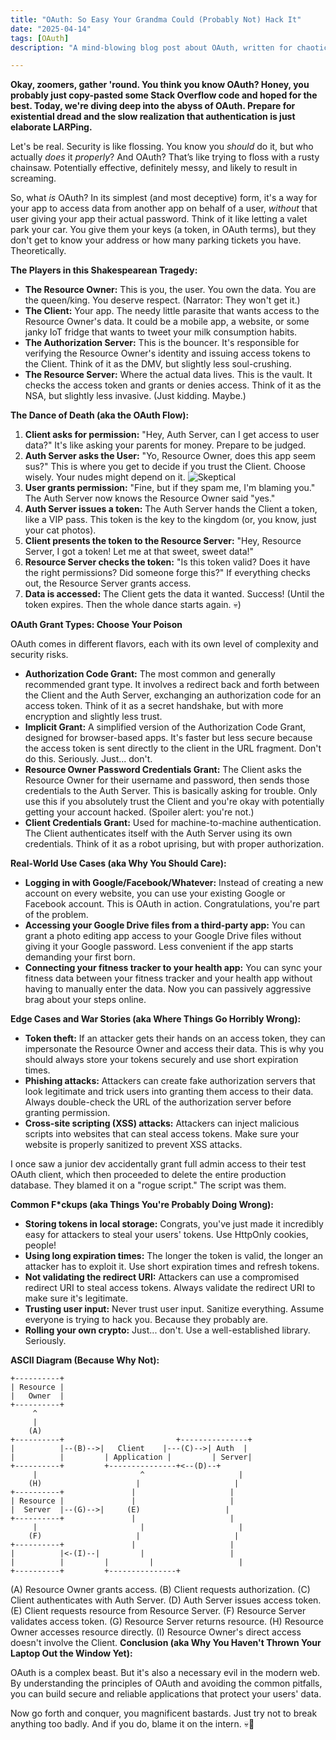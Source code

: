 ```yaml
---
title: "OAuth: So Easy Your Grandma Could (Probably Not) Hack It"
date: "2025-04-14"
tags: [OAuth]
description: "A mind-blowing blog post about OAuth, written for chaotic Gen Z engineers."

---
```


**Okay, zoomers, gather 'round. You think you know OAuth? Honey, you probably just copy-pasted some Stack Overflow code and hoped for the best. Today, we're diving deep into the abyss of OAuth. Prepare for existential dread and the slow realization that authentication is just elaborate LARPing.**

Let's be real. Security is like flossing. You know you *should* do it, but who actually *does* it *properly*? And OAuth? That’s like trying to floss with a rusty chainsaw. Potentially effective, definitely messy, and likely to result in screaming.

So, what *is* OAuth? In its simplest (and most deceptive) form, it's a way for your app to access data from another app on behalf of a user, *without* that user giving your app their actual password. Think of it like letting a valet park your car. You give them your keys (a token, in OAuth terms), but they don't get to know your address or how many parking tickets you have. Theoretically.

**The Players in this Shakespearean Tragedy:**

*   **The Resource Owner:** This is you, the user. You own the data. You are the queen/king. You deserve respect. (Narrator: They won't get it.)
*   **The Client:** Your app. The needy little parasite that wants access to the Resource Owner's data. It could be a mobile app, a website, or some janky IoT fridge that wants to tweet your milk consumption habits.
*   **The Authorization Server:** This is the bouncer. It's responsible for verifying the Resource Owner's identity and issuing access tokens to the Client. Think of it as the DMV, but slightly less soul-crushing.
*   **The Resource Server:** Where the actual data lives. This is the vault. It checks the access token and grants or denies access. Think of it as the NSA, but slightly less invasive. (Just kidding. Maybe.)

**The Dance of Death (aka the OAuth Flow):**

1.  **Client asks for permission:** "Hey, Auth Server, can I get access to user data?" It's like asking your parents for money. Prepare to be judged.
2.  **Auth Server asks the User:** "Yo, Resource Owner, does this app seem sus?" This is where you get to decide if you trust the Client. Choose wisely. Your nudes might depend on it.
    ![Skeptical](https://i.imgflip.com/539c63.jpg)
3.  **User grants permission:** "Fine, but if they spam me, I'm blaming you." The Auth Server now knows the Resource Owner said "yes."
4.  **Auth Server issues a token:** The Auth Server hands the Client a token, like a VIP pass. This token is the key to the kingdom (or, you know, just your cat photos).
5.  **Client presents the token to the Resource Server:** "Hey, Resource Server, I got a token! Let me at that sweet, sweet data!"
6.  **Resource Server checks the token:** "Is this token valid? Does it have the right permissions? Did someone forge this?" If everything checks out, the Resource Server grants access.
7.  **Data is accessed:** The Client gets the data it wanted. Success! (Until the token expires. Then the whole dance starts again. 💀)

**OAuth Grant Types: Choose Your Poison**

OAuth comes in different flavors, each with its own level of complexity and security risks.

*   **Authorization Code Grant:** The most common and generally recommended grant type. It involves a redirect back and forth between the Client and the Auth Server, exchanging an authorization code for an access token. Think of it as a secret handshake, but with more encryption and slightly less trust.
*   **Implicit Grant:** A simplified version of the Authorization Code Grant, designed for browser-based apps. It's faster but less secure because the access token is sent directly to the client in the URL fragment. Don't do this. Seriously. Just... don't.
*   **Resource Owner Password Credentials Grant:** The Client asks the Resource Owner for their username and password, then sends those credentials to the Auth Server. This is basically asking for trouble. Only use this if you absolutely trust the Client and you're okay with potentially getting your account hacked. (Spoiler alert: you're not.)
*   **Client Credentials Grant:** Used for machine-to-machine authentication. The Client authenticates itself with the Auth Server using its own credentials. Think of it as a robot uprising, but with proper authorization.

**Real-World Use Cases (aka Why You Should Care):**

*   **Logging in with Google/Facebook/Whatever:** Instead of creating a new account on every website, you can use your existing Google or Facebook account. This is OAuth in action. Congratulations, you're part of the problem.
*   **Accessing your Google Drive files from a third-party app:** You can grant a photo editing app access to your Google Drive files without giving it your Google password. Less convenient if the app starts demanding your first born.
*   **Connecting your fitness tracker to your health app:** You can sync your fitness data between your fitness tracker and your health app without having to manually enter the data. Now you can passively aggressive brag about your steps online.

**Edge Cases and War Stories (aka Where Things Go Horribly Wrong):**

*   **Token theft:** If an attacker gets their hands on an access token, they can impersonate the Resource Owner and access their data. This is why you should always store your tokens securely and use short expiration times.
*   **Phishing attacks:** Attackers can create fake authorization servers that look legitimate and trick users into granting them access to their data. Always double-check the URL of the authorization server before granting permission.
*   **Cross-site scripting (XSS) attacks:** Attackers can inject malicious scripts into websites that can steal access tokens. Make sure your website is properly sanitized to prevent XSS attacks.

I once saw a junior dev accidentally grant full admin access to their test OAuth client, which then proceeded to delete the entire production database. They blamed it on a "rogue script." The script was them.

**Common F*ckups (aka Things You're Probably Doing Wrong):**

*   **Storing tokens in local storage:** Congrats, you've just made it incredibly easy for attackers to steal your users' tokens. Use HttpOnly cookies, people!
*   **Using long expiration times:** The longer the token is valid, the longer an attacker has to exploit it. Use short expiration times and refresh tokens.
*   **Not validating the redirect URI:** Attackers can use a compromised redirect URI to steal access tokens. Always validate the redirect URI to make sure it's legitimate.
*   **Trusting user input:** Never trust user input. Sanitize everything. Assume everyone is trying to hack you. Because they probably are.
*   **Rolling your own crypto:** Just... don't. Use a well-established library. Seriously.

**ASCII Diagram (Because Why Not):**

```
+----------+
| Resource |
|   Owner  |
+----------+
     ^
     |
    (A)
+----------+                         +---------------+
|          |--(B)-->|   Client    |---(C)-->| Auth  |
|          |         | Application |         | Server|
+----------+         +---------------+<--(D)--+
     |                       ^                     |
    (H)                     |                     |
+----------+               |                     |
| Resource |               |                     |
|  Server  |--(G)-->|     (E)                   |
+----------+               |                     |
     |                       |                     |
    (F)                     |                     |
+----------+               |                     |
|          |<-(I)--|         |                   |
|          |         |         |                   |
+----------+         +---------------+
```

(A) Resource Owner grants access.
(B) Client requests authorization.
(C) Client authenticates with Auth Server.
(D) Auth Server issues access token.
(E) Client requests resource from Resource Server.
(F) Resource Server validates access token.
(G) Resource Server returns resource.
(H) Resource Owner accesses resource directly.
(I) Resource Owner's direct access doesn't involve the Client.
**Conclusion (aka Why You Haven't Thrown Your Laptop Out the Window Yet):**

OAuth is a complex beast. But it's also a necessary evil in the modern web. By understanding the principles of OAuth and avoiding the common pitfalls, you can build secure and reliable applications that protect your users' data.

Now go forth and conquer, you magnificent bastards. Just try not to break anything too badly. And if you do, blame it on the intern. 💀🙏
